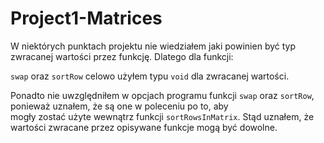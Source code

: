 # Project1-Matrices

W niektórych punktach projektu nie wiedziałem jaki powinien być typ zwracanej wartości przez funkcję. Dlatego dla funkcji:<br>

`swap` oraz `sortRow` celowo użyłem typu `void` dla zwracanej wartości. 

Ponadto nie uwzględniłem w opcjach programu funkcji `swap` oraz `sortRow`, ponieważ uznałem, że są one w poleceniu po to, aby<br>
mogły zostać użyte wewnątrz funkcji `sortRowsInMatrix`. Stąd uznałem, że wartości zwracane przez opisywane funkcje mogą być dowolne.
